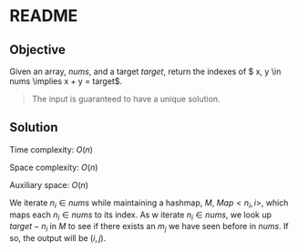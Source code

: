 # README

## Objective

Given an array, $nums$, and a target $target$, return the indexes of $ x, y \in nums \implies x + y = target$.

> The input is guaranteed to have a unique solution.

## Solution

Time complexity: $O(n)$

Space complexity: $O(n)$

Auxiliary space: $O(n)$

We iterate $n_i \in nums$ while maintaining a hashmap, $M$, $Map<n_i, i>$, which maps
each $n_i \in nums$ to its index.
As w iterate $n_i \in nums$, we look up $target - n_i$ in $M$ to see if there
exists an $m_j$ we have seen before in $nums$. 
If so, the output will be $(i, j)$.
